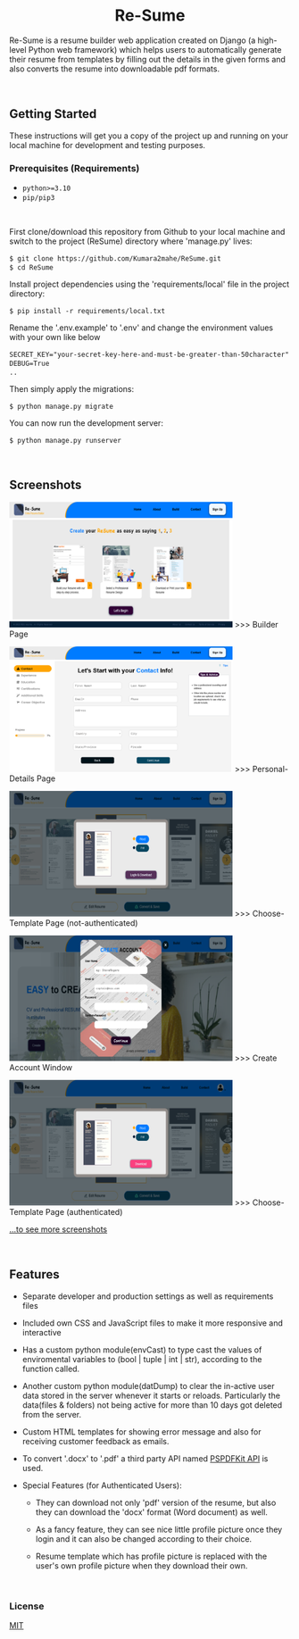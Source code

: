 ###
<h1 align="center">Re-Sume</h1>

Re-Sume is a resume builder web application created on Django (a high-level Python web framework) which helps users to automatically generate their resume from templates by filling out the details in the given forms and also converts the resume into downloadable pdf formats.

<br>

## Getting Started
<p>These instructions will get you a copy of the project up and running on your local machine for development and testing purposes.</p>

### Prerequisites (Requirements)

- `python>=3.10`
- `pip/pip3`

<br>

First clone/download this repository from Github to your local machine and switch to the project (ReSume) directory where 'manage.py' lives:

    $ git clone https://github.com/Kumara2mahe/ReSume.git
    $ cd ReSume

    
Install project dependencies using the 'requirements/local' file in the project directory:

    $ pip install -r requirements/local.txt


Rename the '.env.example' to '.env' and change the environment values with your own like below

    SECRET_KEY="your-secret-key-here-and-must-be-greater-than-50character"
    DEBUG=True
    ..
    
    
Then simply apply the migrations:

    $ python manage.py migrate
    

You can now run the development server:

    $ python manage.py runserver

<br>

## Screenshots

<kbd><img src="https://raw.githubusercontent.com/Kumara2mahe/Kumara2mahe/main/Screenshots/ReSume/_build.png" alt="preview of resume builder page" width=400 height=225></kbd> <span>&gt;&gt;&gt;&nbsp;Builder Page</span>

<kbd><img src="https://raw.githubusercontent.com/Kumara2mahe/Kumara2mahe/main/Screenshots/ReSume/_build_personal-details.png" alt="Preview of resume builder's personal details page" width=400 height=225></kbd> <span>&gt;&gt;&gt;&nbsp;Personal-Details Page</span>

<kbd><img src="https://raw.githubusercontent.com/Kumara2mahe/Kumara2mahe/main/Screenshots/ReSume/_build_choose-templates2+signup.png" alt="Preview of resume builder's choose template page with a window showing download options for not-authenticated users" width=400 height=225></kbd> <span>&gt;&gt;&gt;&nbsp;Choose-Template Page (not-authenticated)</span>

<kbd><img src="https://raw.githubusercontent.com/Kumara2mahe/Kumara2mahe/main/Screenshots/ReSume/_create-account.png" alt="Preview of Create Account Window" width=400 height=225></kbd> <span>&gt;&gt;&gt;&nbsp;Create Account Window</span>

<kbd><img src="https://raw.githubusercontent.com/Kumara2mahe/Kumara2mahe/main/Screenshots/ReSume/_build_choose-templates2+logged.png" alt="Preview of resume builder's choose template page with a window showing download options for authenticated users" width=400 height=225></kbd> <span>&gt;&gt;&gt;&nbsp;Choose-Template Page (authenticated)</span>

[...to see more screenshots](https://github.com/Kumara2mahe/Kumara2mahe/tree/main/Screenshots/ReSume)

<br>

## Features

- Separate developer and production settings as well as requirements files

- Included own CSS and JavaScript files to make it more responsive and interactive

- Has a custom python module(envCast) to type cast the values of enviromental variables to (bool | tuple | int | str), according to the function called.

- Another custom python module(datDump) to clear the in-active user data stored in the server whenever it starts or reloads. Particularly the data(files & folders) not being active for more than 10 days got deleted from the server.

- Custom HTML templates for showing error message and also for receiving customer feedback as emails.

- To convert '.docx' to '.pdf' a third party API named [PSPDFKit API](https://pspdfkit.com/api/) is used.

- Special Features (for Authenticated Users):

    - They can download not only 'pdf' version of the resume, but also they can download the 'docx' format (Word document) as well.

    - As a fancy feature, they can see nice little profile picture once they login and it can also be changed according to their choice.

    - Resume template which has profile picture is replaced with the user's own profile picture when they download their own.

<br>

### License
[MIT](https://choosealicense.com/licenses/mit/)